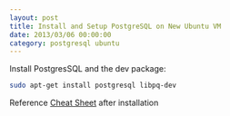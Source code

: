 ```yaml
---
layout: post
title: Install and Setup PostgreSQL on New Ubuntu VM
date: 2013/03/06 00:00:00
category: postgresql ubuntu
---
```


Install PostgresSQL and the dev package:

```bash
sudo apt-get install postgresql libpq-dev
```

Reference [Cheat Sheet](http://blog.jasonmeridth.com/postgresql-cheat-sheet.html) after installation

